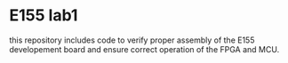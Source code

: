 # E155 lab1
this repository includes code to verify proper assembly of the E155 developement board and ensure correct operation of the FPGA and MCU.